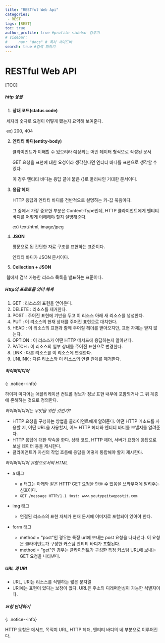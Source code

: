 ```yaml
---
title: "RESTful Web Api"
categories:
 - REST
tags: [REST] 
toc: true
author_profile: true #profile sidebar 감추기
# sidebar:
#     nav: "docs" # 목차 사이드바
search: true #검색 피하기
---
```


# RESTful Web API

[TOC]



##### http 응답

1. **상태 코드(status code)**

​		세자리 숫자로 요청이 어떻게 됐는지 요약해 보여준다.

​		ex) 200, 404

2. **엔티티 바디(entity-body)**

   클라이언트가 이해할 수 있으리라 예상되는 어떤 데이터 형식으로 작성된 문서.

   GET 요청을 표현에 대한 요청이라 생각한다면 엔티티 바디를 표현으로 생각할 수 있다.

   이 경우 엔티티 바디는 응답 끝에 붙은 {}로 둘러싸인 거대한 문서이다.

3. **응답 헤더**

   HTTP 응답과 엔티티 바디를 전반적으로 설명하는 키-값 묶음이다.

   그 중에서 가장 중요한 부분은 Content-Type인데, HTTP 클라이언트에게 엔티티 바디를 어떻게 이해해야 할지 설명해준다.

   ex) text/html, image/jpeg

4. **JSON**

   평문으로 된 간단한 자료 구조를 표현하는 표준이다.

   엔티티 바디가 JSON 문서이다.

5. **Collection + JSON**

​		웹에서 검색 가능한 리소스 목록을 발표하는 표준이다.



##### Http의 프로토콜 의미 체계

1. GET : 리소스의 표현을 얻어온다.
2. DELETE : 리소스를 제거한다.
3. POST : 주어진 표현에 기반을 두고 이 리소스 아래 새 리소스를 생성한다.
4. PUT : 이 리소스의 현재 상태를 주어진 표현으로 대치한다.
5. HEAD : 이 리소스의 표현과 함께 주어질 헤더를 받아오지만, 표현 자체는 받지 않는다.
6. OPTION : 이 리소스가 어떤 HTTP 메서드에 응답하는지 알아낸다.
7. PATCH : 이 리소스의 일부 상태를 주어진 표현으로 변경한다.
8. LINK : 다른 리소스를 이 리소스에 연결한다.
9. UNLINK : 다른 리소스와 이 리소스의 연결 관계를 제거한다.



##### 하이퍼미디어

{:  .notice--info}

하이퍼 미디어는 애플리케이션 컨트롤 정보가 정보 표현 내부에 포함되거나 그 위 계층에 존해하는 것으로 정의한다.





*하이퍼미디어는 무엇을 위한 것인가?*

- HTTP 요청을 구성하는 방법을 클라이언트에게 알려준다. 어떤 HTTP 메소드를 사용할 지, 어떤 URL을 사용할지, 어느 HTTP 헤더와 엔티티 바디를 보낼지를 알려준다.
- HTTP 응답에 대한 약속을 한다. 상태 코드, HTTP 헤더, 서버가 요청에 응답으로 보낼 데이터 등을 제시한다.
- 클라이언트가 자신의 작업 흐름에 응답을 어떻게 통합해야 할지 제시한다.





*하이퍼미디어 유형으로서의 HTML*

* a 태그
  * a 태그는 아래와 같은 HTTP GET 요청을 만들 수 있음을 브라우저에 알려주는 신호이다.
  * `GET /message HTTP/1.1 Host: www.youtypeitwepostit.com`

* img 태그
  * 연결된 리소스의 표현 자체가 현재 문서에 이미지로 포함되어 있어야 한다.
* form 태그
  * method = "post"인 경우는 특정 url에 보내는 post 요청을 나타낸다. 이 요청은 클라이언트가 구성한 커스텀 엔티티 바디가 포함된다.
  * method = "get"인 경우는 클라이언트가 구성한 특정 커스텀 URL에 보내는 GET 요청을 나타낸다.



##### URL 과 URI

- URL, URI는 리소스를 식별하는 짧은 문자열
- URI에는 표현이 있다는 보장이 없다. URL은 주소의 디레퍼런싱이 가능한 식별자이다.



##### 요청 안내하기

{: .notice--info}

HTTP 요청은 메서드, 목적지 URL, HTTP 헤더, 엔티티 바디의 네 부분으로 이루어진다.



